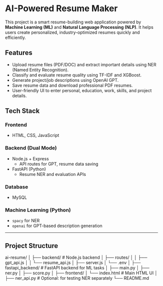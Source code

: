 # AI-Powered Resume Maker

This project is a smart resume-building web application powered by **Machine Learning (ML)** and **Natural Language Processing (NLP)**. It helps users create personalized, industry-optimized resumes quickly and efficiently.

## Features

- Upload resume files (PDF/DOC) and extract important details using NER (Named Entity Recognition).
- Classify and evaluate resume quality using TF-IDF and XGBoost.
- Generate project/job descriptions using OpenAI GPT.
- Save resume data and download professional PDF resumes.
- User-friendly UI to enter personal, education, work, skills, and project details.

## Tech Stack

### Frontend
- HTML, CSS, JavaScript

### Backend (Dual Mode)
- Node.js + Express
  - API routes for GPT, resume data saving
- FastAPI (Python)
  - Resume NER and evaluation APIs

### Database
- MySQL

### Machine Learning (Python)
- `spacy` for NER
- `openai` for GPT-based description generation

---

## Project Structure
ai-resume/ │ ├── backend/ # Node.js backend │ ├── routes/ │ │ ├── gpt_api.js │ │ └── resume_api.js │ ├── server.js │ └── .env │ ├── fastapi_backend/ # FastAPI backend for ML tasks │ ├── main.py │ ├── ner.py │ ├── score.py │ ├── frontend/ │ └── index.html # Main HTML UI │ ├── ner_api.py # Optional: for testing NER separately └── README.md






